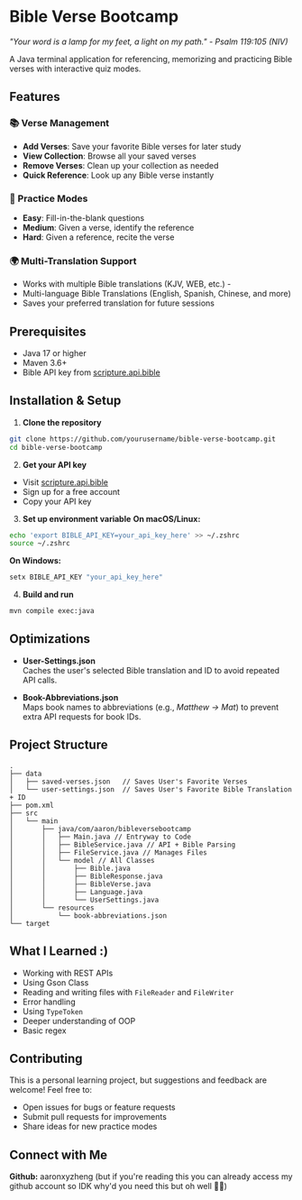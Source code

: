 # Bible Verse Bootcamp
*"Your word is a lamp for my feet, a light on my path." - Psalm 119:105 (NIV)*

A Java terminal application for referencing, memorizing and practicing Bible verses with interactive quiz modes.

## Features
### 📚 Verse Management 
-  **Add Verses**: Save your favorite Bible verses for later study 
-   **View Collection**: Browse all your saved verses 
-  **Remove Verses**: Clean up your collection as needed 
-  **Quick Reference**: Look up any Bible verse instantly 

### 🎯 Practice Modes 
-  **Easy**: Fill-in-the-blank questions 
-  **Medium**: Given a verse, identify the reference 
-  **Hard**: Given a reference, recite the verse 

### 🌍 Multi-Translation Support 
- Works with multiple Bible translations (KJV, WEB, etc.) -
-  Multi-language Bible Translations (English, Spanish, Chinese, and more) 
-  Saves your preferred translation for future sessions

## Prerequisites

- Java 17 or higher 
- Maven 3.6+ 
- Bible API key from [scripture.api.bible](https://scripture.api.bible)

## Installation & Setup

1.  **Clone the repository** 
```bash 
git clone https://github.com/yourusername/bible-verse-bootcamp.git 
cd bible-verse-bootcamp
```

2. **Get your API key**

-   Visit [scripture.api.bible](https://scripture.api.bible)
-   Sign up for a free account
-   Copy your API key
3. **Set up environment variable** **On macOS/Linux:**

```bash
echo 'export BIBLE_API_KEY=your_api_key_here' >> ~/.zshrc
source ~/.zshrc
```

**On Windows:**

```cmd
setx BIBLE_API_KEY "your_api_key_here"
```

4. **Build and run**
```bash
mvn compile exec:java
```


## Optimizations

- **User-Settings.json**  
  Caches the user's selected Bible translation and ID to avoid repeated API calls.

- **Book-Abbreviations.json**  
  Maps book names to abbreviations (e.g., *Matthew → Mat*) to prevent extra API requests for book IDs.


## Project Structure

```pgsql
.
├── data 
│   ├── saved-verses.json   // Saves User's Favorite Verses
│   └── user-settings.json  // Saves User's Favorite Bible Translation + ID
├── pom.xml 
├── src
│   └── main
│       ├── java/com/aaron/bibleversebootcamp
│       │   ├── Main.java // Entryway to Code
│       │   ├── BibleService.java // API + Bible Parsing
│       │   ├── FileService.java // Manages Files
│       │   └── model // All Classes
│       │       ├── Bible.java
│       │       ├── BibleResponse.java
│       │       ├── BibleVerse.java
│       │       ├── Language.java
│       │       └── UserSettings.java
│       └── resources
│           └── book-abbreviations.json
└── target
```



## What I Learned :)

- Working with REST APIs  
- Using Gson Class
- Reading and writing files with `FileReader` and `FileWriter`  
- Error handling  
- Using `TypeToken`  
- Deeper understanding of OOP  
- Basic regex


## Contributing

This is a personal learning project, but suggestions and feedback are welcome! Feel free to:

-   Open issues for bugs or feature requests
-   Submit pull requests for improvements
-   Share ideas for new practice modes

## Connect with Me

**Github:** aaronxyzheng (but if you're reading this you can already access my github account so IDK why'd you need this but oh well 🤷‍♂️)

